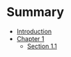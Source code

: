 # Summary

- [Introduction](README.md)
- [Chapter 1](chapter1/README.md)
  - [Section 1.1](chapter1/section1.1.md)
